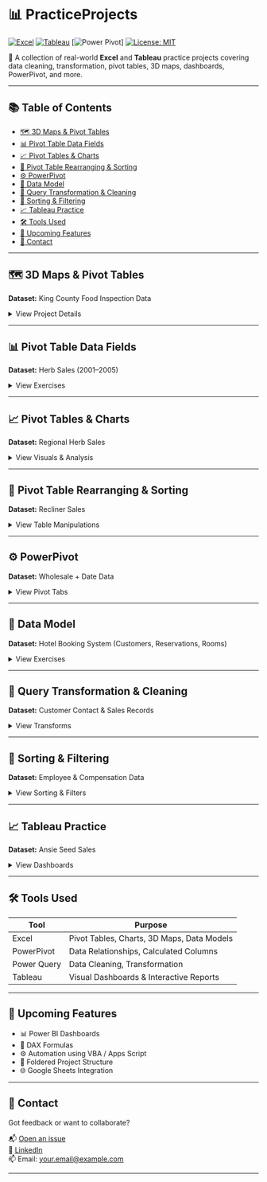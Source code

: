 # 📊 PracticeProjects

[![Excel](https://img.shields.io/badge/Excel-Data%20Analysis-green?logo=microsoft-excel)](https://www.microsoft.com/en-us/microsoft-365/excel)
[![Tableau](https://img.shields.io/badge/Tableau-Visualization-blue?logo=tableau)](https://www.tableau.com/)
[![Power Pivot](https://img.shields.io/badge/PowerPivot-Data%20Modeling-orange?logo=microsoft-powerpoint)]
[![License: MIT](https://img.shields.io/badge/License-MIT-yellow.svg)](https://opensource.org/licenses/MIT)

🎯 A collection of real-world **Excel** and **Tableau** practice projects covering data cleaning, transformation, pivot tables, 3D maps, dashboards, PowerPivot, and more.

---

## 📚 Table of Contents

- [🗺️ 3D Maps & Pivot Tables](#️-3d-maps--pivot-tables)
- [📊 Pivot Table Data Fields](#-pivot-table-data-fields)
- [📈 Pivot Tables & Charts](#-pivot-tables--charts)
- [🔁 Pivot Table Rearranging & Sorting](#-pivot-table-rearranging--sorting)
- [⚙️ PowerPivot](#️-powerpivot)
- [🧩 Data Model](#-data-model)
- [🔄 Query Transformation & Cleaning](#-query-transformation--cleaning)
- [🧮 Sorting & Filtering](#-sorting--filtering)
- [📈 Tableau Practice](#-tableau-practice)
- [🛠 Tools Used](#-tools-used)
- [🚀 Upcoming Features](#-upcoming-features)
- [🤝 Contact](#-contact)

---

## 🗺️ 3D Maps & Pivot Tables

**Dataset:** King County Food Inspection Data

<details>
<summary>View Project Details</summary>

- `PT-NO CONFIRM`: Restaurants with **"Not Confirmed"** inspections.
- `PT-S>250-RC1`: Restaurants with **250+ seating** & **Risk Category 1**.
- `PM-NOT READY`: Seattle restaurants **not ready for inspection**.
- `PM - EASTSIDE NR`: Unready inspections in Bellevue, Redmond, Mercer Island, Sammamish, Woodinville.
- `PM Pivot`: Reformats data for mapping.
- `king county food_inspection`: Raw inspection dataset.

</details>

---

## 📊 Pivot Table Data Fields

**Dataset:** Herb Sales (2001–2005)

<details>
<summary>View Exercises</summary>

- **By Quarter**: Avg sales per quarter for 5 herbs.
- **By Year**: Yearly avg from 2001 to 2005.
- **By Product**: Avg sales by herb & overall.
- **Recommended Pivot**: Yearly sum for **basil leaf**, with conditional formatting & highlights.

</details>

---

## 📈 Pivot Tables & Charts

**Dataset:** Regional Herb Sales

<details>
<summary>View Visuals & Analysis</summary>

- `basil leaf avg sales table`: Avg by **region & quarter** + grand total.
- `sum of sales percentage`: % contribution of herbs during **low-performing quarters** (North).
- `max sales rank`: Ranks best quarters by **top 2 products** in Central.
- `basil leaf avg sales chart`: North vs South sales comparison (3 quarters).
- `pivot`: Raw data source.

</details>

---

## 🔁 Pivot Table Rearranging & Sorting

**Dataset:** Recliner Sales

<details>
<summary>View Table Manipulations</summary>

- `Sheet1`: Recliner units sold per **salesperson**.
- `manipulating`: 2014 sales for 2 salespeople.
- `dategrouping`: Transactions in **March, Q1 2015**.
- `othergrouping`: Items sold by **region**.
- `slicers`: Wellington Designs purchases by region.
- `Sheet2`: Product chart (last 2 quarters of 2015).
- `creating`: Pivot chart version of raw dataset.

</details>

---

## ⚙️ PowerPivot

**Dataset:** Wholesale + Date Data

<details>
<summary>View Pivot Tabs</summary>

- `total product sales`: Monthly sum per product + grand total.
- `total orders`: Monthly order counts.
- Data cleaned and combined from 2 sources.

</details>

---

## 🧩 Data Model

**Dataset:** Hotel Booking System (Customers, Reservations, Rooms)

<details>
<summary>View Exercises</summary>

- **Exercise 1**: Convert sheets to Excel Tables, rename as `Customers`, `Reservations`, `Rooms`.
- **Exercise 2**: Create relationships between:
  - `Reservations ↔ Customers`
  - `Reservations ↔ Rooms`
- **Exercise 3**:
  - `PivotTable 1`: Show customers booking in **March**.
  - `PivotTable 2`: Reservations **>$500** and their rooms.
  - `PivotChart 1`: Chart with labels and custom formatting.

</details>

---

## 🔄 Query Transformation & Cleaning

**Dataset:** Customer Contact & Sales Records

<details>
<summary>View Transforms</summary>

- `nm contacts`: NM customers with cleaned contact info.
- `contacts`: Separated names, ZIP, state, etc.
- `totals`: Totals & averages for **sales**, **expenses**, **profit**.
- `cleaned`: Final cleaned version.
- `shape`: Original raw data.
- `calculations`: Used for derivative profit/sales metrics.

</details>

---

## 🧮 Sorting & Filtering

**Dataset:** Employee & Compensation Data

<details>
<summary>View Sorting & Filters</summary>

- `sorting`: Multi-level sort — Dept (asc), Building (desc), Status, Rating, Years.
- `subtotal 1`: Compensation by department.
- `subtotal 2`: Detailed by employee, grouped.
- `filter 1`: Full-time, hired after June 1, DMR benefits.
- `filter 2`: Contract/hourly, Watson building, 11–15 years, rating > 3.
- `filter 3`: Hourly, hired in 2011, no benefits.
- `filter 4`: Last name starts with L, rating < 2, 3 years.
- `splitting data`: Breaks city, state, ZIP.
- `flash fill`: Cleans phone format and extracts area code.

</details>

---

## 📈 Tableau Practice

**Dataset:** Ansie Seed Sales

<details>
<summary>View Dashboards</summary>

- **Page 1:** Q3 sales by region.
- **Page 2:** Bar chart — East vs West.
- **Page 3:** Pie charts for West, Central, South (by quarter).
- **Page 4:** Interactive **dashboard** with filterable quarters/products.

</details>

---

## 🛠 Tools Used

| Tool       | Purpose                                  |
|------------|------------------------------------------|
| Excel      | Pivot Tables, Charts, 3D Maps, Data Models |
| PowerPivot | Data Relationships, Calculated Columns   |
| Power Query| Data Cleaning, Transformation            |
| Tableau    | Visual Dashboards & Interactive Reports  |

---

## 🚀 Upcoming Features

- 📊 Power BI Dashboards  
- 🧮 DAX Formulas  
- ⚙️ Automation using VBA / Apps Script  
- 📁 Foldered Project Structure  
- 🌐 Google Sheets Integration

---

## 🤝 Contact

Got feedback or want to collaborate?

📬 [Open an issue](https://github.com/your-username/PracticeProjects/issues)  
💼 [LinkedIn](https://www.linkedin.com/in/your-profile)  
📫 Email: your.email@example.com

---
